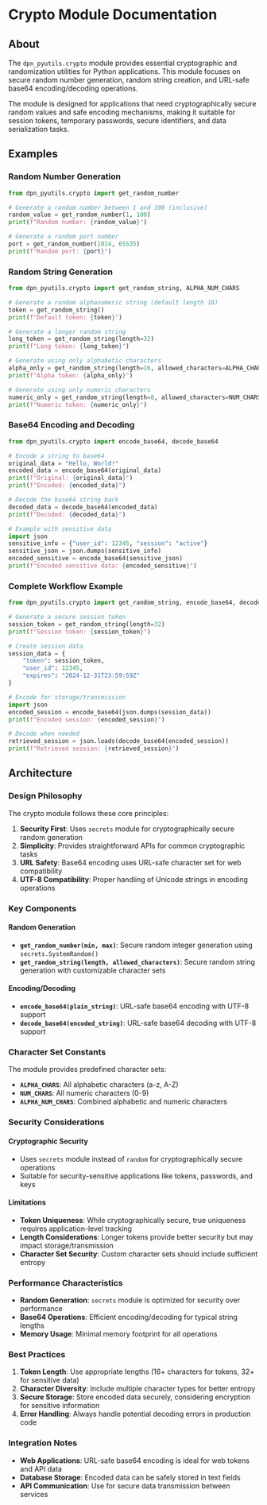 # Crypto Module Documentation

## About

The `dpn_pyutils.crypto` module provides essential cryptographic and randomization utilities for Python applications. This module focuses on secure random number generation, random string creation, and URL-safe base64 encoding/decoding operations.

The module is designed for applications that need cryptographically secure random values and safe encoding mechanisms, making it suitable for session tokens, temporary passwords, secure identifiers, and data serialization tasks.

## Examples

### Random Number Generation

```python
from dpn_pyutils.crypto import get_random_number

# Generate a random number between 1 and 100 (inclusive)
random_value = get_random_number(1, 100)
print(f"Random number: {random_value}")

# Generate a random port number
port = get_random_number(1024, 65535)
print(f"Random port: {port}")
```

### Random String Generation

```python
from dpn_pyutils.crypto import get_random_string, ALPHA_NUM_CHARS

# Generate a random alphanumeric string (default length 10)
token = get_random_string()
print(f"Default token: {token}")

# Generate a longer random string
long_token = get_random_string(length=32)
print(f"Long token: {long_token}")

# Generate using only alphabetic characters
alpha_only = get_random_string(length=16, allowed_characters=ALPHA_CHARS)
print(f"Alpha token: {alpha_only}")

# Generate using only numeric characters
numeric_only = get_random_string(length=8, allowed_characters=NUM_CHARS)
print(f"Numeric token: {numeric_only}")
```

### Base64 Encoding and Decoding

```python
from dpn_pyutils.crypto import encode_base64, decode_base64

# Encode a string to base64
original_data = "Hello, World!"
encoded_data = encode_base64(original_data)
print(f"Original: {original_data}")
print(f"Encoded: {encoded_data}")

# Decode the base64 string back
decoded_data = decode_base64(encoded_data)
print(f"Decoded: {decoded_data}")

# Example with sensitive data
import json
sensitive_info = {"user_id": 12345, "session": "active"}
sensitive_json = json.dumps(sensitive_info)
encoded_sensitive = encode_base64(sensitive_json)
print(f"Encoded sensitive data: {encoded_sensitive}")
```

### Complete Workflow Example

```python
from dpn_pyutils.crypto import get_random_string, encode_base64, decode_base64

# Generate a secure session token
session_token = get_random_string(length=32)
print(f"Session token: {session_token}")

# Create session data
session_data = {
    "token": session_token,
    "user_id": 12345,
    "expires": "2024-12-31T23:59:59Z"
}

# Encode for storage/transmission
import json
encoded_session = encode_base64(json.dumps(session_data))
print(f"Encoded session: {encoded_session}")

# Decode when needed
retrieved_session = json.loads(decode_base64(encoded_session))
print(f"Retrieved session: {retrieved_session}")
```

## Architecture

### Design Philosophy

The crypto module follows these core principles:

1. **Security First**: Uses `secrets` module for cryptographically secure random generation
2. **Simplicity**: Provides straightforward APIs for common cryptographic tasks
3. **URL Safety**: Base64 encoding uses URL-safe character set for web compatibility
4. **UTF-8 Compatibility**: Proper handling of Unicode strings in encoding operations

### Key Components

#### Random Generation
- **`get_random_number(min, max)`**: Secure random integer generation using `secrets.SystemRandom()`
- **`get_random_string(length, allowed_characters)`**: Secure random string generation with customizable character sets

#### Encoding/Decoding
- **`encode_base64(plain_string)`**: URL-safe base64 encoding with UTF-8 support
- **`decode_base64(encoded_string)`**: URL-safe base64 decoding with UTF-8 support

### Character Set Constants

The module provides predefined character sets:
- **`ALPHA_CHARS`**: All alphabetic characters (a-z, A-Z)
- **`NUM_CHARS`**: All numeric characters (0-9)
- **`ALPHA_NUM_CHARS`**: Combined alphabetic and numeric characters

### Security Considerations

#### Cryptographic Security
- Uses `secrets` module instead of `random` for cryptographically secure operations
- Suitable for security-sensitive applications like tokens, passwords, and keys

#### Limitations
- **Token Uniqueness**: While cryptographically secure, true uniqueness requires application-level tracking
- **Length Considerations**: Longer tokens provide better security but may impact storage/transmission
- **Character Set Security**: Custom character sets should include sufficient entropy

### Performance Characteristics

- **Random Generation**: `secrets` module is optimized for security over performance
- **Base64 Operations**: Efficient encoding/decoding for typical string lengths
- **Memory Usage**: Minimal memory footprint for all operations

### Best Practices

1. **Token Length**: Use appropriate lengths (16+ characters for tokens, 32+ for sensitive data)
2. **Character Diversity**: Include multiple character types for better entropy
3. **Secure Storage**: Store encoded data securely, considering encryption for sensitive information
4. **Error Handling**: Always handle potential decoding errors in production code

### Integration Notes

- **Web Applications**: URL-safe base64 encoding is ideal for web tokens and API data
- **Database Storage**: Encoded data can be safely stored in text fields
- **API Communication**: Use for secure data transmission between services
